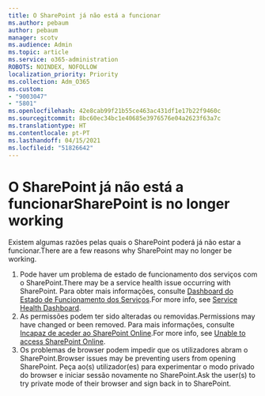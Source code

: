 ```yaml
---
title: O SharePoint já não está a funcionar
ms.author: pebaum
author: pebaum
manager: scotv
ms.audience: Admin
ms.topic: article
ms.service: o365-administration
ROBOTS: NOINDEX, NOFOLLOW
localization_priority: Priority
ms.collection: Adm_O365
ms.custom:
- "9003047"
- "5801"
ms.openlocfilehash: 42e8cab99f21b55ce463ac431df1e17b22f9460c
ms.sourcegitcommit: 8bc60ec34bc1e40685e3976576e04a2623f63a7c
ms.translationtype: HT
ms.contentlocale: pt-PT
ms.lasthandoff: 04/15/2021
ms.locfileid: "51826642"
---
```

# <a name="sharepoint-is-no-longer-working"></a><span data-ttu-id="ae07b-102">O SharePoint já não está a funcionar</span><span class="sxs-lookup"><span data-stu-id="ae07b-102">SharePoint is no longer working</span></span>

<span data-ttu-id="ae07b-103">Existem algumas razões pelas quais o SharePoint poderá já não estar a funcionar.</span><span class="sxs-lookup"><span data-stu-id="ae07b-103">There are a few reasons why SharePoint may no longer be working.</span></span>

1. <span data-ttu-id="ae07b-104">Pode haver um problema de estado de funcionamento dos serviços com o SharePoint.</span><span class="sxs-lookup"><span data-stu-id="ae07b-104">There may be a service health issue occurring with SharePoint.</span></span> <span data-ttu-id="ae07b-105">Para obter mais informações, consulte [Dashboard do Estado de Funcionamento dos Serviços](https://admin.microsoft.com/AdminPortal/Home#/servicehealth).</span><span class="sxs-lookup"><span data-stu-id="ae07b-105">For more info, see [Service Health Dashboard](https://admin.microsoft.com/AdminPortal/Home#/servicehealth).</span></span>
2. <span data-ttu-id="ae07b-106">As permissões podem ter sido alteradas ou removidas.</span><span class="sxs-lookup"><span data-stu-id="ae07b-106">Permissions may have changed or been removed.</span></span> <span data-ttu-id="ae07b-107">Para mais informações, consulte [Incapaz de aceder ao SharePoint Online](https://docs.microsoft.com/sharepoint/troubleshoot/sharing-and-permissions/sharepoint-online-inaccessible).</span><span class="sxs-lookup"><span data-stu-id="ae07b-107">For more info, see [Unable to access SharePoint Online](https://docs.microsoft.com/sharepoint/troubleshoot/sharing-and-permissions/sharepoint-online-inaccessible).</span></span>
3. <span data-ttu-id="ae07b-108">Os problemas de browser podem impedir que os utilizadores abram o SharePoint.</span><span class="sxs-lookup"><span data-stu-id="ae07b-108">Browser issues may be preventing users from opening SharePoint.</span></span> <span data-ttu-id="ae07b-109">Peça ao(s) utilizador(es) para experimentar o modo privado do browser e iniciar sessão novamente no SharePoint.</span><span class="sxs-lookup"><span data-stu-id="ae07b-109">Ask the user(s) to try private mode of their browser and sign back in to SharePoint.</span></span>